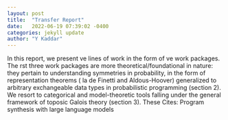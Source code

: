 ```yaml
---
layout: post
title:  "Transfer Report"
date:   2022-06-19 07:39:02 -0400
categories: jekyll update
author: "Y Kaddar"
---
```

In this report, we present ve lines of work in the form of ve work packages. The rst three work packages are more theoretical/foundational in nature: they pertain to understanding symmetries in probability, in the form of representation theorems ( la de Finetti and Aldous-Hoover) generalized to arbitrary exchangeable data types in probabilistic programming (section 2). We resort to categorical and model-theoretic tools falling under the general framework of toposic Galois theory (section 3). These 
Cites: Program synthesis with large language models